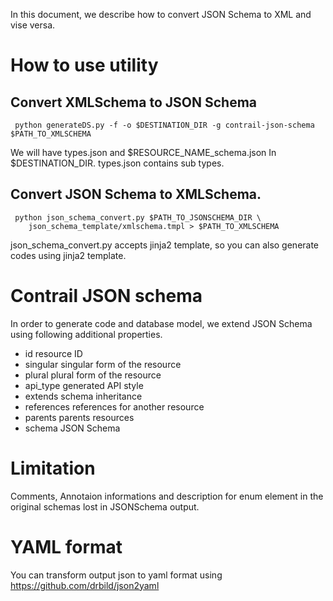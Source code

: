 In this document, we describe how to convert JSON Schema to XML and vise versa.

# How to use utility

## Convert XMLSchema to JSON Schema

```shell
 python generateDS.py -f -o $DESTINATION_DIR -g contrail-json-schema $PATH_TO_XMLSCHEMA 
```

We will have types.json and $RESOURCE_NAME_schema.json In $DESTINATION_DIR.
types.json contains sub types.

## Convert JSON Schema to XMLSchema.

```shell
 python json_schema_convert.py $PATH_TO_JSONSCHEMA_DIR \
    json_schema_template/xmlschema.tmpl > $PATH_TO_XMLSCHEMA
```

json_schema_convert.py accepts jinja2 template, so you can also generate codes using
jinja2 template. 

# Contrail JSON schema

In order to generate code and database model, we extend JSON Schema using
following additional properties.

- id resource ID
- singular singular form of the resource
- plural plural form of the resource
- api_type generated API style
- extends schema inheritance
- references references for another resource
- parents parents resources
- schema JSON Schema

# Limitation
Comments, Annotaion informations and description for enum element in the original schemas lost in JSONSchema output.

# YAML format

You can transform output json to yaml format using https://github.com/drbild/json2yaml